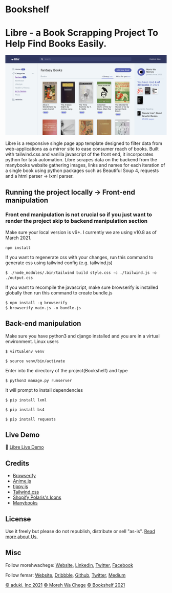 # Bookshelf
# Libre - a Book Scrapping Project To Help Find Books Easily.

![Libre](./Screenshot1.png)

Libre is a responsive single page app template designed to filter data from web-applications as a mirror site to ease consumer reach of books. Built with tailwind.css and vanilla javascript of the front end, it incorporates python for task automation. Libre scrapes data on the backend from  the manybooks website gathering images, links and names for each iteration of a single book using python packages such as Beautiful Soup 4, requests and a html parser -> lxml parser.

## Running the project locally -> Front-end manipulation
### Front end manipulation is not crucial so if you just want to render the project skip to backend manipulation section
Make sure your local version is v6+. I currently we are using v10.8 as of March 2021.
```
npm install
```

If you want to regenerate css with your changes, run this command to generate css using tailwind config (e.g. tailwind.js)
```
$ ./node_modules/.bin/tailwind build style.css -c ./tailwind.js -o ./output.css
```

If you want to recompile the javascript, make sure browserify is installed globally then run this command to create bundle.js
```
$ npm install -g browserify
$ browserify main.js -o bundle.js
```
## Back-end manipulation
Make sure you have python3 and django installed and you are in a virtual environment. Linux users
```
$ virtualenv venv
```
```
$ source venv/bin/activate
```
Enter into the directory of the project(Bookshelf) and type
```
$ python3 manage.py runserver

```
It will prompt to install dependencies
```
$ pip install lxml

```
```
$ pip install bs4

```
```
$ pip install requests

```

## Live Demo
👋 [Libre Live Demo](http://librarie.co.ke)

## Credits
- [Browserify](http://browserify.org/)
- [Anime.js](http://animejs.com/)
- [tippy.js](https://atomiks.github.io/tippyjs/)
- [Tailwind.css](https://tailwindcss.com/)
- [Shopify Polaris's Icons](https://polaris.shopify.com/)
- [Manybooks](https://manybooks.net/)

## License
Use it freely but please do not republish, distribute or sell "as-is". [Read more about Us.](http://linkedin.com/in/morehwachege/)


## Misc
Follow morehwachege: [Website](https://www.librarie.co.ke), [Linkedin](https://linkedin/in/morehwachege), [Twitter](https://twitter.com/morehwachege), [Facebook](https://facebook.com/morewachege)

Follow femar: [Website](https://www.omba.site/), [Dribbble](http://www.dribbble.com/fescii), [Github](https://github.com/fescii), [Twitter](https://twitter.com/femar_will), [Medium](https://medium.com/@)

[© aduki, Inc 2021](http://www.aduki.net)
[© Moreh Wa Chege](https://linkedin.com/in/morehwachege)
[© Bookshelf 2021](http://www.librarie.co.ke)
